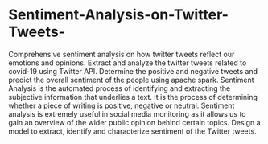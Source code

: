 # Sentiment-Analysis-on-Twitter-Tweets-

Comprehensive sentiment analysis on how twitter tweets reflect our emotions and opinions. 
Extract and analyze the twitter tweets related to covid-19 using Twitter API. 
Determine the positive and negative tweets and predict the overall sentiment of the people using apache spark.
Sentiment Analysis is the automated process of identifying and extracting the subjective information that underlies a text.
It is the process of determining whether a piece of writing is positive, negative or neutral.
Sentiment analysis is extremely useful in social media monitoring as it allows us to gain an overview of the wider public opinion behind certain topics.
Design a model to extract, identify and characterize sentiment of the Twitter tweets.

